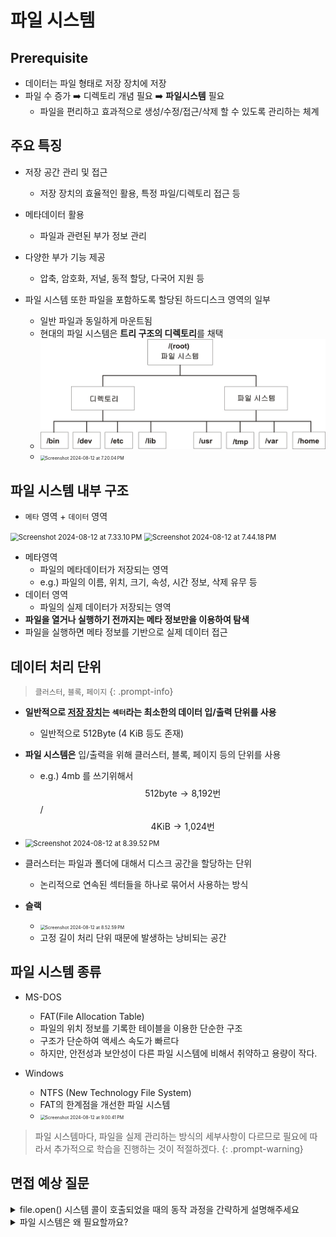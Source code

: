 #  파일 시스템



## Prerequisite

* 데이터는 파일 형태로 저장 장치에 저장
* 파일 수 증가 ➡️ 디렉토리 개념 필요 ➡️ **파일시스템** 필요
  * 파일을 편리하고 효과적으로 생성/수정/접근/삭제 할 수 있도록 관리하는 체계



## 주요 특징

* 저장 공간 관리 및 접근
  * 저장 장치의 효율적인 활용, 특정 파일/디렉토리 접근 등
* 메타데이터 활용
  * 파일과 관련된 부가 정보 관리
* 다양한 부가 기능 제공
  * 압축, 암호화, 저널, 동적 할당, 다국어 지원 등

* 파일 시스템 또한 파일을 포함하도록 할당된 하드디스크 영역의 일부
  * 일반 파일과 동일하게 마운트됨
  * 현대의 파일 시스템은 **트리 구조의 디렉토리**를 채택
  * <img src="https://raw.githubusercontent.com/joonamin/UpicImageRepo/master/uPic/basea14.jpg" alt="basea14" style="zoom:50%;" />
  * <img src="https://raw.githubusercontent.com/joonamin/UpicImageRepo/master/uPic/Screenshot%202024-08-12%20at%207.20.04%E2%80%AFPM.png" alt="Screenshot 2024-08-12 at 7.20.04 PM" style="zoom:50%;" />



## 파일 시스템 내부 구조

* `메타` 영역 + `데이터` 영역

<img src="https://raw.githubusercontent.com/joonamin/UpicImageRepo/master/uPic/Screenshot%202024-08-12%20at%207.33.10%E2%80%AFPM.png" alt="Screenshot 2024-08-12 at 7.33.10 PM" style="zoom:80%;" />

<img src="https://raw.githubusercontent.com/joonamin/UpicImageRepo/master/uPic/Screenshot%202024-08-12%20at%207.44.18%E2%80%AFPM.png" alt="Screenshot 2024-08-12 at 7.44.18 PM" style="zoom:80%;" />

* 메타영역
  * 파일의 메타데이터가 저장되는 영역
  * e.g.) 파일의 이름, 위치, 크기, 속성, 시간 정보, 삭제 유무 등
* 데이터 영역
  * 파일의 실제 데이터가 저장되는 영역
* **파일을 열거나 실행하기 전까지는 메타 정보만을 이용하여 탐색**
* 파일을 실행하면 메타 정보를 기반으로 실제 데이터 접근



## 데이터 처리 단위

> `클러스터`, `블록`, `페이지`
{: .prompt-info}




* **일반적으로 <u>저장 장치</u>는 `섹터`라는 최소한의 데이터 입/출력 단위를 사용**
  * 일반적으로 512Byte (4 KiB 등도 존재)
* **파일 시스템은** 입/출력을 위해 클러스터, 블록, 페이지 등의 단위를 사용

  * e.g.) 4mb 를 쓰기위해서 $$\textrm{512byte} \rightarrow \textrm{8,192번}$$ /  $$\textrm{4KiB} \rightarrow \textrm{1,024번}$$
* <img src="https://raw.githubusercontent.com/joonamin/UpicImageRepo/master/uPic/Screenshot%202024-08-12%20at%208.39.52%E2%80%AFPM.png" alt="Screenshot 2024-08-12 at 8.39.52 PM" style="zoom:80%;" />



* 클러스터는 파일과 폴더에 대해서 디스크 공간을 할당하는 단위
  * 논리적으로 연속된 섹터들을 하나로 묶어서 사용하는 방식
* **슬랙**
  * <img src="https://raw.githubusercontent.com/joonamin/UpicImageRepo/master/uPic/Screenshot%202024-08-12%20at%208.52.59%E2%80%AFPM.png" alt="Screenshot 2024-08-12 at 8.52.59 PM" style="zoom:50%;" />
  * 고정 길이 처리 단위 때문에 발생하는 낭비되는 공간



## 파일 시스템 종류

* MS-DOS

  * FAT(File Allocation Table)
  * 파일의 위치 정보를 기록한 테이블을 이용한 단순한 구조
  * 구조가 단순하여 액세스 속도가 빠르다
  * 하지만, 안전성과 보안성이 다른 파일 시스템에 비해서 취약하고 용량이 작다.

  

* Windows

  * NTFS (New Technology File System)
  * FAT의 한계점을 개선한 파일 시스템
  * <img src="https://raw.githubusercontent.com/joonamin/UpicImageRepo/master/uPic/Screenshot%202024-08-12%20at%209.00.41%E2%80%AFPM.png" alt="Screenshot 2024-08-12 at 9.00.41 PM" style="zoom:50%;" />

> 파일 시스템마다, 파일을 실제 관리하는 방식의 세부사항이 다르므로 필요에 따라서 추가적으로 학습을 진행하는 것이 적절하겠다.
{: .prompt-warning}


## 면접 예상 질문

<details>
	<summary>
		file.open() 시스템 콜이 호출되었을 때의 동작 과정을 간략하게 설명해주세요
	</summary>
	<ul>
        <li>
            OS는 열린 파일들을 관리하기 위한 open file table을 메인 메모리에 적재합니다. file을 열기 전, 경로에 파일이 존재하는지 확인한 다음, 해당 파일의 메타데이터를 Open file table에 저장합니다. 추후 read/write 연산이 이루어질 때 마다, open file table을 참조하여 실제 파일의 내용을 참조합니다.
        </li>
    </ul>
	</summary>
</details>

<details>
	<summary>
		파일 시스템은 왜 필요할까요?
	</summary>
	<ul>
		<li>
			컴퓨터에서 데이터를 효과적이게 저장하고 관리하기 위해서 필요합니다. 파일 시스템에서는 메타데이터와 실제 데이터를 함께 관리합니다. 이를 통해서 사용자는 파일과 관련된 부가 정보들을 함께 활용할 수 있고, 실제 데이터를 압축해서 저장하는 등 다양한 부가 기능들을 제공하고 있습니다. 
		</li>
		<li>
			그렇기에 현대의 컴퓨터에서는 많은 수의 파일을 쉽게 관리하기 위한 수단으로 파일 시스템을 운영체제마다 개별적으로 선정하여 운영하고 있습니다.
		</li>
	</ul>
</details>